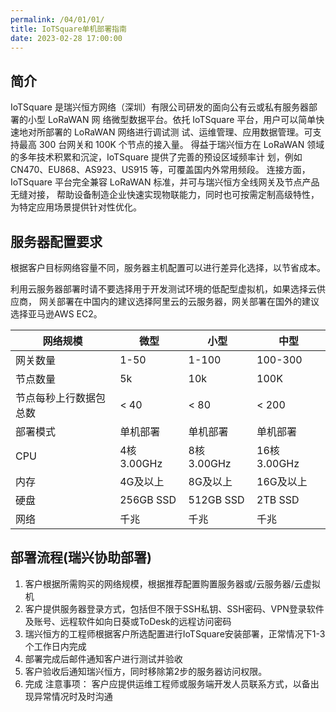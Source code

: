 ```yaml
---
permalink: /04/01/01/
title: IoTSquare单机部署指南
date: 2023-02-28 17:00:00
---
```

## 简介
IoTSquare 是瑞兴恒方网络（深圳）有限公司研发的面向公有云或私有服务器部署的小型 LoRaWAN 网
络微型数据平台。依托 IoTSquare 平台，用户可以简单快速地对所部署的 LoRaWAN 网络进行调试测
试、运维管理、应用数据管理。可支持最高 300 台网关和 100K 个节点的接入量。
得益于瑞兴恒方在 LoRaWAN 领域的多年技术积累和沉淀，IoTSquare 提供了完善的预设区域频率计
划，例如 CN470、EU868、AS923、US915 等，可覆盖国内外常用频段。
连接方面，IoTSquare 平台完全兼容 LoRaWAN 标准，并可与瑞兴恒方全线网关及节点产品无缝对接，
帮助设备制造企业快速实现物联能力，同时也可按需定制高级特性，为特定应用场景提供针对性优化。

## 服务器配置要求
根据客户目标网络容量不同，服务器主机配置可以进行差异化选择，以节省成本。

利用云服务器部署时请不要选择用于开发测试环境的低配型虚拟机，如果选择云供应商，
网关部署在中国内的建议选择阿里云的云服务器，网关部署在国外的建议选择亚马逊AWS EC2。

| 网络规模      | 微型         | 小型         | 中型          |
|-----------|------------|------------|-------------|
| 网关数量      | 1-50       | 1-100      | 100-300     |
| 节点数量      | 5k       | 10k        | 100K        |
| 节点每秒上行数据包总数 | < 40       | < 80       | < 200       | 
| 部署模式      | 单机部署       | 单机部署       | 单机部署        | 
| CPU       | 4核 3.00GHz | 8核 3.00GHz | 16核 3.00GHz | 
| 内存        | 4G及以上      | 8G及以上      | 16G及以上      |
| 硬盘        | 256GB SSD  | 512GB SSD  | 2TB SSD     | 
| 网络        | 千兆         | 千兆         | 千兆          |

## 部署流程(瑞兴协助部署)
1. 客户根据所需购买的网络规模，根据推荐配置购置服务器或/云服务器/云虚拟机
2. 客户提供服务器登录方式，包括但不限于SSH私钥、SSH密码、VPN登录软件及账号、远程软件如向日葵或ToDesk的远程访问密码
3. 瑞兴恒方的工程师根据客户所选配置进行IoTSquare安装部署，正常情况下1-3个工作日内完成
5. 部署完成后邮件通知客户进行测试并验收
6. 客户验收后通知瑞兴恒方，同时移除第2步的服务器访问权限。
7. 完成
   注意事项：
   客户应提供运维工程师或服务端开发人员联系方式，以备出现异常情况时及时沟通